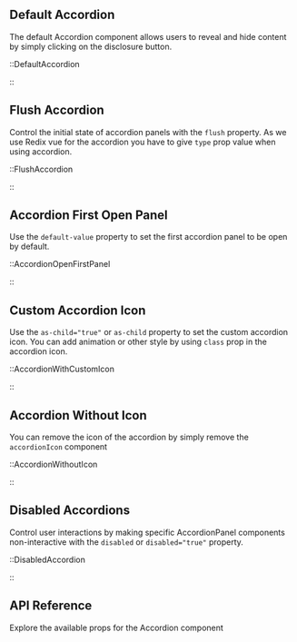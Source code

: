 ## Default Accordion

The default Accordion component allows users to reveal and hide content by simply clicking on the disclosure button.

::DefaultAccordion

::

## Flush Accordion

Control the initial state of accordion panels with the `flush` property. As we use Redix vue for the accordion you have to give `type` prop value when using accordion.

::FlushAccordion

::

## Accordion First Open Panel

Use the `default-value` property to set the first accordion panel to be open by default.

::AccordionOpenFirstPanel

::

## Custom Accordion Icon

Use the `as-child="true"` or `as-child` property to set the custom accordion icon. You can add animation or other style by using `class` prop in the accordion icon.

::AccordionWithCustomIcon

::

## Accordion Without Icon

You can remove the icon of the accordion by simply remove the `accordionIcon` component

::AccordionWithoutIcon

::

## Disabled Accordions

Control user interactions by making specific AccordionPanel components non-interactive with the `disabled` or `disabled="true"` property.

::DisabledAccordion

::

## API Reference

Explore the available props for the Accordion component
